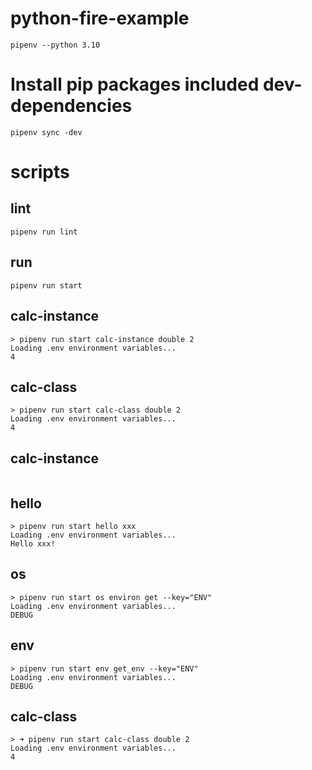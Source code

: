 # python-fire-example

```
pipenv --python 3.10
```

# Install pip packages included dev-dependencies

```
pipenv sync -dev
```

# scripts

## lint

```
pipenv run lint
```

## run

```
pipenv run start
```

## calc-instance
```
> pipenv run start calc-instance double 2
Loading .env environment variables...
4
```

## calc-class
```
> pipenv run start calc-class double 2
Loading .env environment variables...
4
```

## calc-instance
```
```

## hello

```
> pipenv run start hello xxx
Loading .env environment variables...
Hello xxx!
```

## os

```
> pipenv run start os environ get --key="ENV"
Loading .env environment variables...
DEBUG
```
## env

```
> pipenv run start env get_env --key="ENV"
Loading .env environment variables...
DEBUG
```

## calc-class
```
> ➜ pipenv run start calc-class double 2
Loading .env environment variables...
4

```
